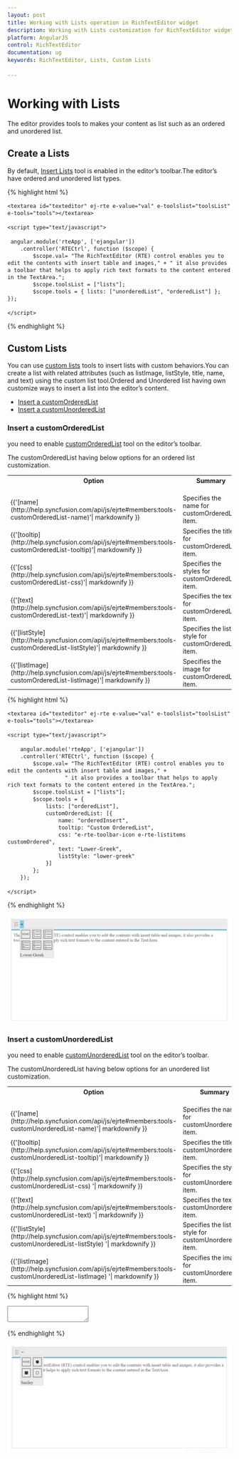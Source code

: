 ```yaml
---
layout: post
title: Working with Lists operation in RichTextEditor widget
description: Working with Lists customization for RichTextEditor widget
platform: AngularJS
control: RichTextEditor
documentation: ug
keywords: RichTextEditor, Lists, Custom Lists

---
```

# Working with Lists

The editor provides tools to makes your content as list such as an ordered and unordered list.

## Create a Lists

By default, [Insert Lists](http://help.syncfusion.com/api/js/ejrte#members:tools-lists) tool is enabled in the editor’s toolbar.The editor’s have ordered and unordered list types.

{% highlight html %}

    <textarea id="texteditor" ej-rte e-value="val" e-toolslist="toolsList" e-tools="tools"></textarea>

    <script type="text/javascript">

     angular.module('rteApp', ['ejangular'])
        .controller('RTECtrl', function ($scope) {
            $scope.val= "The RichTextEditor (RTE) control enables you to edit the contents with insert table and images," + " it also provides a toolbar that helps to apply rich text formats to the content entered in the TextArea.";
            $scope.toolsList = ["lists"];
            $scope.tools = { lists: ["unorderedList", "orderedList"] };
    });

    </script>
{% endhighlight %}

## Custom Lists

You can use [custom lists](http://help.syncfusion.com/api/js/ejrte#members:tools-customOrderedList) tools to insert lists with custom behaviors.You can create a list with related attributes (such as listImage, listStyle, title, name, and text) using the custom list tool.Ordered and Unordered list having own customize ways to insert a list into the editor’s content.

* [Insert a customOrderedList](#insert-a-customOrderedList)
* [Insert a customUnorderedList](#insert-a-customUnorderedList)  


### Insert a customOrderedList

you need to enable [customOrderedList](http://help.syncfusion.com/api/js/ejrte#members:tools-customOrderedList) tool on the editor’s toolbar.

The customOrderedList having below options for an ordered list customization.
<table>
<tr>
<th>
Option<br/><br/></th><th>
Summary<br/><br/></th></tr>
<tr><td>{{'[name](http://help.syncfusion.com/api/js/ejrte#members:tools-customOrderedList-name)'| markdownify }} </td><td>Specifies the name for customOrderedList item.</td></tr>
<tr><td>{{'[tooltip](http://help.syncfusion.com/api/js/ejrte#members:tools-customOrderedList-tooltip)'| markdownify }} </td><td>Specifies the title for customOrderedList item.</td></tr>
<tr><td>{{'[css](http://help.syncfusion.com/api/js/ejrte#members:tools-customOrderedList-css)'| markdownify }} </td><td>Specifies the styles for customOrderedList item.</td></tr>
<tr><td>{{'[text](http://help.syncfusion.com/api/js/ejrte#members:tools-customOrderedList-text)'| markdownify }} </td><td>Specifies the text for customOrderedList item.</td></tr>
<tr><td>{{'[listStyle](http://help.syncfusion.com/api/js/ejrte#members:tools-customOrderedList-listStyle)'| markdownify }} </td><td>Specifies the list style for customOrderedList item.</td></tr>
<tr><td>{{'[listImage](http://help.syncfusion.com/api/js/ejrte#members:tools-customOrderedList-listImage)'| markdownify }} </td><td>Specifies the image for customOrderedList item.</td></tr>
</table>


{% highlight html %}

    <textarea id="texteditor" ej-rte e-value="val" e-toolslist="toolsList" e-tools="tools"></textarea>

    <script type="text/javascript">

        angular.module('rteApp', ['ejangular'])
        .controller('RTECtrl', function ($scope) {
            $scope.val= "The RichTextEditor (RTE) control enables you to edit the contents with insert table and images," +
                      " it also provides a toolbar that helps to apply rich text formats to the content entered in the TextArea.";
            $scope.toolsList = ["lists"];
            $scope.tools = {
                lists: ["orderedList"],
                customOrderedList: [{
                    name: "orderedInsert",
                    tooltip: "Custom OrderedList",
                    css: "e-rte-toolbar-icon e-rte-listitems customOrdered",
                    text: "Lower-Greek",
                    listStyle: "lower-greek"
                }]
            };
        });

    </script>
{% endhighlight %}

![](WorkingwithLists_images/ordered.png)

### Insert a customUnorderedList

you need to enable [customUnorderedList](http://help.syncfusion.com/api/js/ejrte#members:tools-customUnorderedList) tool on the editor’s toolbar.

The customUnorderedList having below options for an unordered list customization.

<table>
<tr>
<th>
Option<br/><br/></th><th>
Summary<br/><br/></th></tr>
<tr>
<td>
{{'[name](http://help.syncfusion.com/api/js/ejrte#members:tools-customUnorderedList-name)'| markdownify }} 
</td><td>Specifies the name for customUnorderedList item.</td></tr>
<tr><td> {{'[tooltip](http://help.syncfusion.com/api/js/ejrte#members:tools-customUnorderedList-tooltip)'| markdownify }} </td><td>Specifies the title for customUnorderedList item.</td></tr>
<tr><td> {{'[css](http://help.syncfusion.com/api/js/ejrte#members:tools-customUnorderedList-css) '| markdownify }} </td><td>Specifies the styles for customUnorderedList item.</td></tr>
<tr><td> {{'[text](http://help.syncfusion.com/api/js/ejrte#members:tools-customUnorderedList-text) '| markdownify }} </td><td>Specifies the text for customUnorderedList item.</td></tr>
<tr><td> {{'[listStyle](http://help.syncfusion.com/api/js/ejrte#members:tools-customUnorderedList-listStyle) '| markdownify }} </td><td>Specifies the list style for customUnorderedList item.</td></tr>
<tr><td> {{'[listImage](http://help.syncfusion.com/api/js/ejrte#members:tools-customUnorderedList-listImage) '| markdownify }} </td><td>Specifies the image for customUnorderedList item.</td></tr>
</table>

{% highlight html %}

<textarea id="texteditor" ej-rte e-value="val" e-toolslist="toolsList" e-tools="tools"></textarea>

<script type="text/javascript">

angular.module('rteApp', ['ejangular'])
.controller('RTECtrl', function ($scope) {
$scope.val= "The RichTextEditor (RTE) control enables you to edit the contents with insert table and images," +
            " it also provides a toolbar that helps to apply rich text formats to the content entered in the TextArea.";
$scope.toolsList = ["lists"];
$scope.tools = {
    lists: ["unorderedList"],
    customUnorderedList: [{
        name: "UnorderedInsert",
        tooltip: "Custom UnorderedList",
        css: "e-rte-toolbar-icon e-rte-unlistitems customunOrdered",
        text: "Smiley",
        listImage: "url('../content/images/rte/Smiley-GIF.gif')"
    }]
};
});

</script>

{% endhighlight %}

![](WorkingwithLists_images/unordered.png)